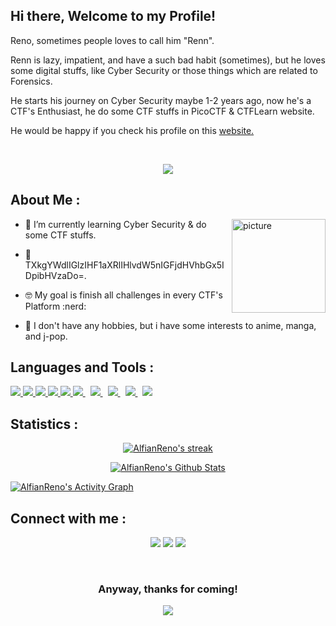 ## Hi there, Welcome to my Profile!
Reno, sometimes people loves to call him "Renn".

Renn is lazy, impatient, and have a such bad habit (sometimes), but he loves some digital stuffs, like Cyber Security or those things which are related to Forensics.

He starts his journey on Cyber Security maybe 1-2 years ago, now he's a CTF's Enthusiast, he do some CTF stuffs in PicoCTF & CTFLearn website.

He would be happy if you check his profile on this [website.](https://play.picoctf.org/users/sh1roneko)

<br />

<p align="center">
    <img src = "https://discord.c99.nl/widget/theme-2/302297098156507146.png">
</p>


## About Me :

<img align="right" alt="picture" width="150" src="https://i.pinimg.com/originals/0c/48/72/0c487289fc90cde3a9b456e2fb129386.jpg">

- 🌱 I’m currently learning Cyber Security & do some CTF stuffs.
  
- 🤫 TXkgYWdlIGlzIHF1aXRlIHlvdW5nIGFjdHVhbGx5IDpibHVzaDo=.

- 🤓 My goal is finish all challenges in every CTF's Platform :nerd: 

- 🌸 I don't have any hobbies, but i have some interests to anime, manga, and j-pop.


## Languages and Tools : 

<p align="left"> 
    <a href="https://www.java.com" target="_blank"> <img src="https://img.icons8.com/color/48/000000/java-coffee-cup-logo.png"/> </a>
    <a href="https://developer.mozilla.org/en-US/docs/Web/JavaScript" target="_blank"> <img src="https://img.icons8.com/color/48/000000/javascript.png"/> </a> 
    <a href="https://www.w3.org/html/" target="_blank"> <img src="https://img.icons8.com/color/48/000000/html-5.png"/> </a> 
    <a href="https://www.w3schools.com/css/" target="_blank"> <img src="https://img.icons8.com/color/48/000000/css3.png"/> </a> 
    <a href="https://getbootstrap.com" target="_blank"> <img src="https://img.icons8.com/color/48/000000/bootstrap.png"/> </a> 
    <a style="padding-right:8px;" href="https://www.mysql.com/" target="_blank"> <img src="https://img.icons8.com/fluent/50/000000/mysql-logo.png"/> </a>
    <a style="padding-right:8px;" href="https://en.wikipedia.org/wiki/C%2B%2B" target="_blank"> <img src="https://img.icons8.com/color/50/000000/c-plus-plus-logo.png"/> </a>
    <a style="padding-right:8px;" href="https://en.wikipedia.org/wiki/PHP" target="_blank"> <img src="https://img.icons8.com/dusk/55/000000/php-logo.png"/> </a>
    <a style="padding-right:8px;" href="https://en.wikipedia.org/wiki/Linux" target="_blank"> <img src="https://img.icons8.com/color/48/000000/linux--v1.png"/> </a>
    <a style="padding-right:8px;" href="https://en.wikipedia.org/wiki/Kali_Linux" target="_blank"> <img src="https://img.icons8.com/plasticine/52/000000/kali-linux.png"/> </a>
</p>


## Statistics : 

<p align="center">
    <a href="https://github.com/AlfianReno/github-readme-streak-stats">
    <img title="🔥 Get streak stats for your profile at git.io/streak-stats" alt="AlfianReno's streak" src="https://github-readme-streak-stats.herokuapp.com/?user=AlfianReno&theme=black-ice&hide_border=true&stroke=0000&background=060A0CD0"/>
</a>
</p>

<p align="center">
    <a href="https://github.com/AlfianReno/github-readme-stats"><img alt="AlfianReno's Github Stats" src="https://github-readme-stats.vercel.app/api?username=AlfianReno&show_icons=true&count_private=true&theme=react&hide_border=true&stroke=0000&bg_color=060A0CD0" /></a>
</p>


<a href="https://github.com/AlfianReno/github-readme-activity-graph"><img alt="AlfianReno's Activity Graph" src="https://activity-graph.herokuapp.com/graph?username=AlfianReno&bg_color=060A0CD0&color=5BCDEC&line=5BCDEC&point=FFFFFF&hide_border=true" /></a>


## Connect with me : 

<p align="center">
    <a href = "https://instagram.com/rennwokeuplikethis"><img src="https://img.icons8.com/fluent/48/000000/instagram-new.png"/></a>
    <a href = "https://www.facebook.com/kelapamuda21"><img src="https://img.icons8.com/fluency/48/000000/facebook.png"/></a>
    <a href = "https://discord.com/users/302297098156507146"><img src="https://img.icons8.com/color/48/000000/discord-logo.png"/></a>
</p>


<br />

<h3 align="center">Anyway, thanks for coming!</h2>  
<p align="center">
    <img src="https://ctl.s6img.com/society6/img/Bm1TLx-ODLrqcGWmVjnN1UA6My8/w_700/coffee-mugs/swatch/~artwork,fw_4601,fh_1998,fx_-1449,fy_-2375,iw_7100,ih_7100/s6-original-art-uploads/society6/uploads/misc/452ff72725a0458aa1e1b87f0c11b63f/~~/cowboy-bebop-see-you-space-cowboy-mugs.jpg?wait=0&attempt=0">
</p>





